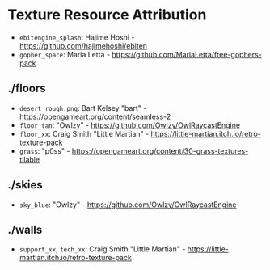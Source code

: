 # Texture Resource Attribution

- `ebitengine_splash`: Hajime Hoshi - https://github.com/hajimehoshi/ebiten
- `gopher_space`: Maria Letta - https://github.com/MariaLetta/free-gophers-pack

## ./floors

- `desert_rough.png`: Bart Kelsey "bart" - https://opengameart.org/content/seamless-2
- `floor_tan`: "Owlzy" - https://github.com/Owlzy/OwlRaycastEngine
- `floor_xx`: Craig Smith "Little Martian" - https://little-martian.itch.io/retro-texture-pack
- `grass`: "p0ss" - https://opengameart.org/content/30-grass-textures-tilable

## ./skies

- `sky_blue`: "Owlzy" - https://github.com/Owlzy/OwlRaycastEngine

## ./walls

- `support_xx`, `tech_xx`: Craig Smith "Little Martian" - https://little-martian.itch.io/retro-texture-pack
